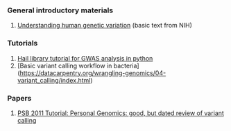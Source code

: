 ### General introductory materials

1. [Understanding human genetic variation](https://www.ncbi.nlm.nih.gov/books/NBK20363/)  (basic text from NIH)

### Tutorials

1. [Hail library tutorial for GWAS analysis in python](https://hail.is/docs/0.2/tutorials/01-genome-wide-association-study.html)
2. [Basic variant calling workflow in bacteria] (https://datacarpentry.org/wrangling-genomics/04-variant_calling/index.html)

### Papers

1. [PSB 2011 Tutorial: Personal Genomics: good, but dated review of variant calling](http://www.cs.bilkent.edu.tr/~calkan/teaching/genomics/reading/PSB_PersonalGenomics_2011_tutorial.pdf)




